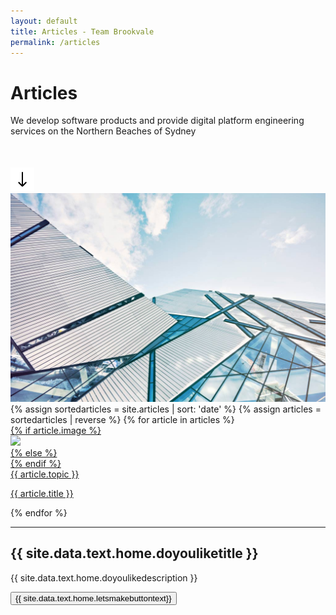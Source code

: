 ```yaml
---
layout: default
title: Articles - Team Brookvale 
permalink: /articles
---
```


<div class="articlespage">
    <div class="pagehero">
        <div class="inner flex sb">
            <div>
                <h1>Articles</h1>
                <p style="margin-bottom: 50px">We develop software products and provide digital platform engineering services on the Northern Beaches of Sydney</p>
                <img src="/assets/images/arrowdown.png">
            </div>
            <div class="pageheropic">
                <img src="/assets/images/abstract-architectural-design-architecture.jpg" />
            </div>
        </div>
    </div>
    <div class="collection clearfix">
        {% assign sortedarticles = site.articles | sort: 'date' %}
        {% assign articles = sortedarticles | reverse %}
        {% for article in articles %}
            <div>
                <a href="{{ article.url }}">
                 {% if article.image %}
                <div class="img block">
                        <img src="{{article.image}}" />
                </div>
                {% else %}
                <div class="block {{article.boxclassname | downcase }}">
                </div>
                {% endif %}
                <div class="text">
                    <div class="small hovu">
                        {{ article.topic }}
                    </div>
                    <p class="clamp3">
                        {{ article.title }}
                    </p>
                </div>
                </a>
            </div>
        {% endfor %}
    </div>
    <div class="projects">
        <hr>
        <div class="flex sb">
            <div>
                <h2>{{ site.data.text.home.doyouliketitle }}</h2>
                <p class="gray">{{ site.data.text.home.doyoulikedescription }}</p>
            </div>
            <div>
                <button onclick="top.location.href = '/contact'">{{ site.data.text.home.letsmakebuttontext}}</button>
            </div>
        </div>
    </div>
</div>